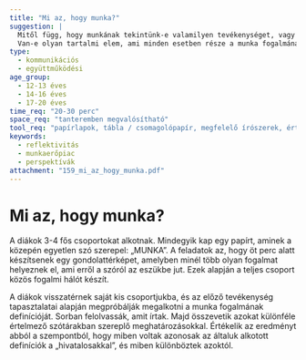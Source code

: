 ```yaml
---
title: "Mi az, hogy munka?"
suggestion: | 
  Mitől függ, hogy munkának tekintünk-e valamilyen tevékenységet, vagy sem?
  Van-e olyan tartalmi elem, ami minden esetben része a munka fogalmának, vagy ilyet nem lehet meghatározni?
type:
  - kommunikációs
  - együttműködési
age_group:
  - 12-13 éves
  - 14-16 éves
  - 17-20 éves
time_req: "20-30 perc"
space_req: "tanteremben megvalósítható"
tool_req: "papírlapok, tábla / csomagolópapír, megfelelő írószerek, értelmező szótárak (nyomtatott / online)"
keywords: 
  - reflektivitás
  - munkaerőpiac
  - perspektívák
attachment: "159_mi_az_hogy_munka.pdf"
---
```


# Mi az, hogy munka?

A diákok 3-4 fős csoportokat alkotnak. Mindegyik kap egy papírt, aminek a közepén egyetlen szó szerepel: „MUNKA”. A feladatok az, hogy öt perc alatt készítsenek egy gondolattérképet, amelyben minél több olyan fogalmat helyeznek el, ami erről a szóról az eszükbe jut. Ezek alapján a teljes csoport közös fogalmi hálót készít.

A diákok visszatérnek saját kis csoportjukba, és az előző tevékenység tapasztalatai alapján megpróbálják megalkotni a munka fogalmának definícióját. Sorban felolvassák, amit írtak. Majd összevetik azokat különféle értelmező szótárakban szereplő meghatározásokkal. Értékelik az eredményt abból a szempontból, hogy miben voltak azonosak az általuk alkotott definíciók a „hivatalosakkal”, és miben különböztek azoktól.
  
  
